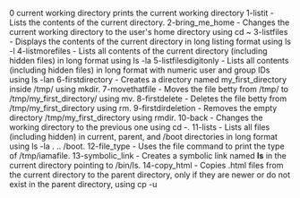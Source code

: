 0 current working directory prints the current working directory
1-listit - Lists the contents of the current directory.
2-bring_me_home - Changes the current working directory to the user's home directory using cd ~
3-listfiles - Displays the contents of the current directory in long listing format using ls -l
4-listmorefiles - Lists all contents of the current directory (including hidden files) in long format using ls -la
5-listfilesdigitonly - Lists all contents (including hidden files) in long format with numeric user and group IDs using ls -lan
6-firstdirectory - Creates a directory named my_first_directory inside /tmp/ using mkdir.
7-movethatfile - Moves the file betty from /tmp/ to /tmp/my_first_directory/ using mv.
8-firstdelete - Deletes the file betty from /tmp/my_first_directory using rm.
9-firstdirdeletion - Removes the empty directory /tmp/my_first_directory using rmdir.
10-back - Changes the working directory to the previous one using cd -.
11-lists - Lists all files (including hidden) in current, parent, and /boot directories in long format using ls -la . .. /boot.
12-file_type - Uses the file command to print the type of /tmp/iamafile.
13-symbolic_link - Creates a symbolic link named __ls__ in the current directory pointing to /bin/ls.
14-copy_html - Copies .html files from the current directory to the parent directory, only if they are newer or do not exist in the parent directory, using cp -u
